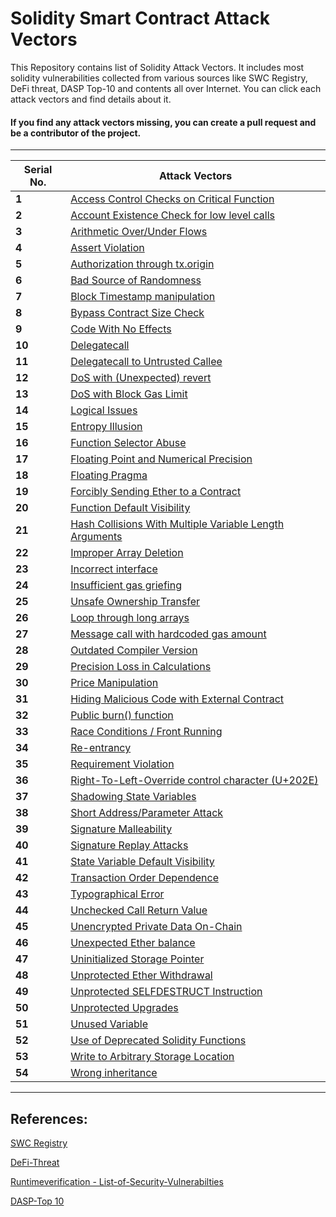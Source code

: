 # Solidity Smart Contract Attack Vectors

This Repository contains list of Solidity Attack Vectors. It includes most solidity vulnerabilities collected from various sources like SWC Registry, DeFi threat, DASP Top-10 and contents all over Internet. You can click each attack vectors and find details about it.

#### If you find any attack vectors missing, you can create a pull request and be a contributor of the project.

---

| Serial No. | Attack Vectors                                                        |
| ---------- | --------------------------------------------------------------------- |
| **1**      | [Access Control Checks on Critical Function](data/1.md)               |
| **2**      | [Account Existence Check for low level calls](data/2.md)              |
| **3**      | [Arithmetic Over/Under Flows](data/3.md)                              |
| **4**      | [Assert Violation](data/4.md)                                         |
| **5**      | [Authorization through tx.origin](data/5.md)                          |
| **6**      | [Bad Source of Randomness](data/6.md)                                 |
| **7**      | [Block Timestamp manipulation](data/7.md)                             |
| **8**      | [Bypass Contract Size Check](data/8.md)                               |
| **9**      | [Code With No Effects](data/9.md)                                     |
| **10**     | [Delegatecall](data/10.md)                                            |
| **11**     | [Delegatecall to Untrusted Callee](data/11.md)                        |
| **12**     | [DoS with (Unexpected) revert](data/12.md)                            |
| **13**     | [DoS with Block Gas Limit](data/13.md)                                |
| **14**     | [Logical Issues](data/14.md)                                          |
| **15**     | [Entropy Illusion](data/15.md)                                        |
| **16**     | [Function Selector Abuse](data/16.md)                                 |
| **17**     | [Floating Point and Numerical Precision](data/17.md)                  |
| **18**     | [Floating Pragma](data/18.md)                                         |
| **19**     | [Forcibly Sending Ether to a Contract](data/19.md)                    |
| **20**     | [Function Default Visibility](data/20.md)                             |
| **21**     | [Hash Collisions With Multiple Variable Length Arguments](data/21.md) |
| **22**     | [Improper Array Deletion](data/22.md)                                 |
| **23**     | [Incorrect interface](data/23.md)                                     |
| **24**     | [Insufficient gas griefing](data/24.md)                               |
| **25**     | [Unsafe Ownership Transfer](data/25.md)                               |
| **26**     | [Loop through long arrays](data/26.md)                                |
| **27**     | [Message call with hardcoded gas amount](data/27.md)                  |
| **28**     | [Outdated Compiler Version](data/28.md)                               |
| **29**     | [Precision Loss in Calculations](data/29.md)                          |
| **30**     | [Price Manipulation](data/30.md)                                      |
| **31**     | [Hiding Malicious Code with External Contract](data/31.md)            |
| **32**     | [Public burn() function](data/32.md)                                  |
| **33**     | [Race Conditions / Front Running](data/33.md)                         |
| **34**     | [Re-entrancy](data/34.md)                                             |
| **35**     | [Requirement Violation](data/35.md)                                   |
| **36**     | [Right-To-Left-Override control character (U+202E)](data/36.md)       |
| **37**     | [Shadowing State Variables](data/37.md)                               |
| **38**     | [Short Address/Parameter Attack](data/38.md)                          |
| **39**     | [Signature Malleability](data/39.md)                                  |
| **40**     | [Signature Replay Attacks](data/40.md)                                |
| **41**     | [State Variable Default Visibility](data/41.md)                       |
| **42**     | [Transaction Order Dependence](data/42.md)                            |
| **43**     | [Typographical Error](data/43.md)                                     |
| **44**     | [Unchecked Call Return Value](data/44.md)                             |
| **45**     | [Unencrypted Private Data On-Chain](data/45.md)                       |
| **46**     | [Unexpected Ether balance](data/46.md)                                |
| **47**     | [Uninitialized Storage Pointer](data/47.md)                           |
| **48**     | [Unprotected Ether Withdrawal](data/48.md)                            |
| **49**     | [Unprotected SELFDESTRUCT Instruction](data/49.md)                    |
| **50**     | [Unprotected Upgrades](data/50.md)                                    |
| **51**     | [Unused Variable](data/51.md)                                         |
| **52**     | [Use of Deprecated Solidity Functions](data/52.md)                    |
| **53**     | [Write to Arbitrary Storage Location](data/53.md)                     |
| **54**     | [Wrong inheritance](data/54.md)                                       |

---

## References:

[SWC Registry](https://swcregistry.io/)

[DeFi-Threat](https://github.com/manifoldfinance/defi-threat)

[Runtimeverification - List-of-Security-Vulnerabilties](https://github.com/runtimeverification/verified-smart-contracts/wiki/List-of-Security-Vulnerabilities)

[DASP-Top 10](https://www.dasp.co/)
